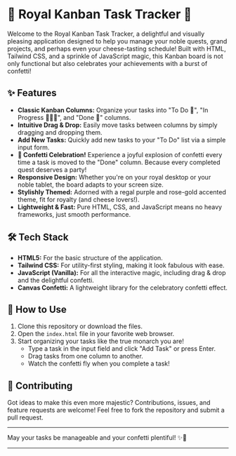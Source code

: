 # 👑 Royal Kanban Task Tracker 👑

Welcome to the Royal Kanban Task Tracker, a delightful and visually pleasing application designed to help you manage your noble quests, grand projects, and perhaps even your cheese-tasting schedule! Built with HTML, Tailwind CSS, and a sprinkle of JavaScript magic, this Kanban board is not only functional but also celebrates your achievements with a burst of confetti!

## ✨ Features

- **Classic Kanban Columns:** Organize your tasks into "To Do 📝", "In Progress 🏃‍♀️💨", and "Done 🎉" columns.
- **Intuitive Drag & Drop:** Easily move tasks between columns by simply dragging and dropping them.
- **Add New Tasks:** Quickly add new tasks to your "To Do" list via a simple input form.
- **🎉 Confetti Celebration!** Experience a joyful explosion of confetti every time a task is moved to the "Done" column. Because every completed quest deserves a party!
- **Responsive Design:** Whether you're on your royal desktop or your noble tablet, the board adapts to your screen size.
- **Stylishly Themed:** Adorned with a regal purple and rose-gold accented theme, fit for royalty (and cheese lovers!).
- **Lightweight & Fast:** Pure HTML, CSS, and JavaScript means no heavy frameworks, just smooth performance.

## 🛠️ Tech Stack

- **HTML5:** For the basic structure of the application.
- **Tailwind CSS:** For utility-first styling, making it look fabulous with ease.
- **JavaScript (Vanilla):** For all the interactive magic, including drag & drop and the delightful confetti.
- **Canvas Confetti:** A lightweight library for the celebratory confetti effect.

## 🚀 How to Use

1.  Clone this repository or download the files.
2.  Open the `index.html` file in your favorite web browser.
3.  Start organizing your tasks like the true monarch you are!
    - Type a task in the input field and click "Add Task" or press Enter.
    - Drag tasks from one column to another.
    - Watch the confetti fly when you complete a task!

## 💖 Contributing

Got ideas to make this even more majestic? Contributions, issues, and feature requests are welcome! Feel free to fork the repository and submit a pull request.

---

May your tasks be manageable and your confetti plentiful! ✨🧀

---
